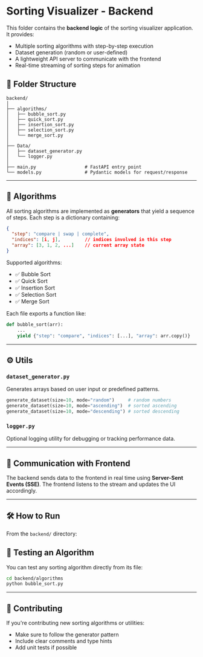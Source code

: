 #  Sorting Visualizer - Backend

This folder contains the **backend logic** of the sorting visualizer application. It provides:

- Multiple sorting algorithms with step-by-step execution
- Dataset generation (random or user-defined)
- A lightweight API server to communicate with the frontend
- Real-time streaming of sorting steps for animation

## 📁 Folder Structure

```
backend/
│
├── algorithms/
│   ├── bubble_sort.py
│   ├── quick_sort.py
│   ├── insertion_sort.py
│   ├── selection_sort.py
│   └── merge_sort.py
│
├── Data/
│   ├── dataset_generator.py
│   └── logger.py
│
├── main.py                  # FastAPI entry point
└── models.py                # Pydantic models for request/response
```

---

## 🧩 Algorithms

All sorting algorithms are implemented as **generators** that yield a sequence of steps. Each step is a dictionary containing:

```json
{
  "step": "compare | swap | complete",
  "indices": [i, j],         // indices involved in this step
  "array": [3, 1, 2, ...]    // current array state
}
```

Supported algorithms:
- ✅ Bubble Sort
- ✅ Quick Sort
- ✅ Insertion Sort
- ✅ Selection Sort
- ✅ Merge Sort

Each file exports a function like:

```python
def bubble_sort(arr):
    ...
    yield {"step": "compare", "indices": [...], "array": arr.copy()}
```

---

## ⚙️ Utils

### `dataset_generator.py`

Generates arrays based on user input or predefined patterns.

```python
generate_dataset(size=10, mode="random")     # random numbers
generate_dataset(size=10, mode="ascending")  # sorted ascending
generate_dataset(size=10, mode="descending") # sorted descending
```

### `logger.py`

Optional logging utility for debugging or tracking performance data.

---




## 🔌 Communication with Frontend

The backend sends data to the frontend in real time using **Server-Sent Events (SSE)**. The frontend listens to the stream and updates the UI accordingly.

---

## 🛠 How to Run

From the `backend/` directory:




## 🧪 Testing an Algorithm

You can test any sorting algorithm directly from its file:

```bash
cd backend/algorithms
python bubble_sort.py
```

---

## 🤝 Contributing

If you're contributing new sorting algorithms or utilities:

- Make sure to follow the generator pattern
- Include clear comments and type hints
- Add unit tests if possible
